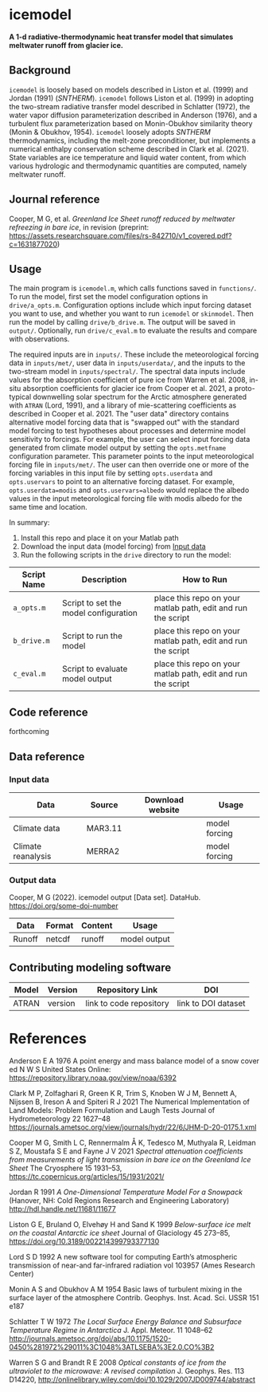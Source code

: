 # icemodel

**A 1-d radiative-thermodynamic heat transfer model that simulates meltwater runoff from glacier ice.**

## Background
`icemodel` is loosely based on models described in Liston et al. (1999) and Jordan (1991) (*SNTHERM*). `icemodel` follows Liston et al. (1999) in adopting the two-stream radiative transfer model described in Schlatter (1972), the water vapor diffusion parameterization described in Anderson (1976), and a turbulent flux parameterization based on Monin-Obukhov similarity theory (Monin & Obukhov, 1954). `icemodel` loosely adopts *SNTHERM* thermodynamics, including the melt-zone preconditioner, but implements a numerical enthalpy conservation scheme described in Clark et al. (2021). State variables are ice temperature and liquid water content, from which various hydrologic and thermodynamic quantities are computed, namely meltwater runoff.

## Journal reference
Cooper, M G, et al. *Greenland Ice Sheet runoff reduced by meltwater refreezing in bare ice*, in revision (preprint: https://assets.researchsquare.com/files/rs-842710/v1_covered.pdf?c=1631877020)

## Usage

The main program is `icemodel.m`, which calls functions saved in `functions/`. To run the model, first set the model configuration options in `drive/a_opts.m`. Configuration options include which input forcing dataset you want to use, and whether you want to run `icemodel` or `skinmodel`. Then run the model by calling `drive/b_drive.m`. The output will be saved in `output/`. Optionally, run `drive/c_eval.m` to evaluate the results and compare with observations.

The required inputs are in `inputs/`. These include the meteorological forcing data in `inputs/met/`, user data in `inputs/userdata/`, and the inputs to the two-stream model in `inputs/spectral/`. The spectral data inputs include values for the absorption coefficient of pure ice from Warren et al. 2008, in-situ absorption coefficients for glacier ice from Cooper et al. 2021, a proto-typical downwelling solar spectrum for the Arctic atmosphere generated with `ATRAN` (Lord, 1991), and a library of mie-scattering coefficients as described in Cooper et al. 2021. The "user data" directory contains alternative model forcing data that is "swapped out" with the standard model forcing to test hypotheses about processes and determine model sensitivity to forcings. For example, the user can select input forcing data generated from climate model output by setting the `opts.metfname` configuration parameter. This parameter points to the input meteorological forcing file in `inputs/met/`. The user can then override one or more of the forcing variables in this input file by setting `opts.userdata` and `opts.uservars` to point to an alternative forcing dataset. For example, `opts.userdata=modis` and `opts.uservars=albedo` would replace the albedo values in the input meteorological forcing file with modis albedo for the same time and location.

In summary:
1. Install this repo and place it on your Matlab path
2. Download the input data (model forcing) from [Input data](#input-data)
3. Run the following scripts in the `drive` directory to run the model:

| Script Name | Description | How to Run |
| --- | --- | --- |
| `a_opts.m` | Script to set the model configuration | place this repo on your matlab path, edit and run the script |
| `b_drive.m` | Script to run the model | place this repo on your matlab path, edit and run the script |
| `c_eval.m` | Script to evaluate model output | place this repo on your matlab path, edit and run the script |

## Code reference
forthcoming

## Data reference

### Input data

| Data | Source| Download website | Usage |
|-------|---------|-----------------|-----|
| Climate data | MAR3.11 |  | model forcing | 
| Climate reanalysis | MERRA2 |  | model forcing | 

### Output data

Cooper, M G (2022). icemodel output [Data set]. DataHub. https://doi.org/some-doi-number

| Data | Format| Content | Usage |
|-------|---------|-----------------|-----|
| Runoff | netcdf | runoff | model output | 


## Contributing modeling software
| Model | Version | Repository Link | DOI |
|-------|---------|-----------------|-----|
| ATRAN | version | link to code repository | link to DOI dataset |

# References

Anderson E A 1976 A  point energy and mass balance model of a snow cover ed N W S United States Online: https://repository.library.noaa.gov/view/noaa/6392

Clark M P, Zolfaghari R, Green K R, Trim S, Knoben W J M, Bennett A, Nijssen B, Ireson A and Spiteri R J 2021 The Numerical Implementation of Land Models: Problem Formulation and Laugh Tests Journal of Hydrometeorology 22 1627–48 https://journals.ametsoc.org/view/journals/hydr/22/6/JHM-D-20-0175.1.xml

Cooper M G, Smith L C, Rennermalm Å K, Tedesco M, Muthyala R, Leidman S Z, Moustafa S E and Fayne J V 2021 *Spectral attenuation coefficients from measurements of light transmission in bare ice on the Greenland Ice Sheet* The Cryosphere 15 1931–53, https://tc.copernicus.org/articles/15/1931/2021/

Jordan R 1991 *A One-Dimensional Temperature Model For a Snowpack* (Hanover, NH: Cold Regions Research and Engineering Laboratory) http://hdl.handle.net/11681/11677

Liston G E, Bruland O, Elvehøy H and Sand K 1999 *Below-surface ice melt on the coastal Antarctic ice sheet* Journal of Glaciology 45 273–85, https://doi.org/10.3189/002214399793377130

Lord S D 1992 A new software tool for computing Earth’s atmospheric transmission of near-and far-infrared radiation vol 103957 (Ames Research Center)

Monin A S and Obukhov A M 1954 Basic laws of turbulent mixing in the surface layer of the atmosphere Contrib. Geophys. Inst. Acad. Sci. USSR 151 e187

Schlatter T W 1972 *The Local Surface Energy Balance and Subsurface Temperature Regime in Antarctica* J. Appl. Meteor. 11 1048–62 http://journals.ametsoc.org/doi/abs/10.1175/1520-0450%281972%29011%3C1048%3ATLSEBA%3E2.0.CO%3B2

Warren S G and Brandt R E 2008 *Optical constants of ice from the ultraviolet to the microwave: A revised compilation* J. Geophys. Res. 113 D14220, http://onlinelibrary.wiley.com/doi/10.1029/2007JD009744/abstract
